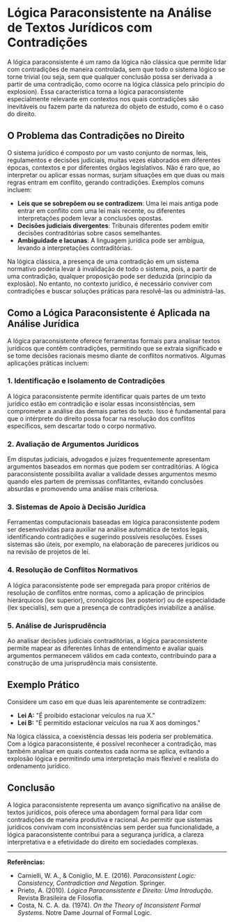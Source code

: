 # Lógica Paraconsistente na Análise de Textos Jurídicos com Contradições

A lógica paraconsistente é um ramo da lógica não clássica que permite lidar com contradições de maneira controlada, sem que todo o sistema lógico se torne trivial (ou seja, sem que qualquer conclusão possa ser derivada a partir de uma contradição, como ocorre na lógica clássica pelo princípio do explosion). Essa característica torna a lógica paraconsistente especialmente relevante em contextos nos quais contradições são inevitáveis ou fazem parte da natureza do objeto de estudo, como é o caso do direito.

## O Problema das Contradições no Direito

O sistema jurídico é composto por um vasto conjunto de normas, leis, regulamentos e decisões judiciais, muitas vezes elaborados em diferentes épocas, contextos e por diferentes órgãos legislativos. Não é raro que, ao interpretar ou aplicar essas normas, surjam situações em que duas ou mais regras entram em conflito, gerando contradições. Exemplos comuns incluem:

- **Leis que se sobrepõem ou se contradizem**: Uma lei mais antiga pode entrar em conflito com uma lei mais recente, ou diferentes interpretações podem levar a conclusões opostas.
- **Decisões judiciais divergentes**: Tribunais diferentes podem emitir decisões contraditórias sobre casos semelhantes.
- **Ambiguidade e lacunas**: A linguagem jurídica pode ser ambígua, levando a interpretações contraditórias.

Na lógica clássica, a presença de uma contradição em um sistema normativo poderia levar à invalidação de todo o sistema, pois, a partir de uma contradição, qualquer proposição pode ser deduzida (princípio da explosão). No entanto, no contexto jurídico, é necessário conviver com contradições e buscar soluções práticas para resolvê-las ou administrá-las.

## Como a Lógica Paraconsistente é Aplicada na Análise Jurídica

A lógica paraconsistente oferece ferramentas formais para analisar textos jurídicos que contêm contradições, permitindo que se extraia significado e se tome decisões racionais mesmo diante de conflitos normativos. Algumas aplicações práticas incluem:

### 1. **Identificação e Isolamento de Contradições**

A lógica paraconsistente permite identificar quais partes de um texto jurídico estão em contradição e isolar essas inconsistências, sem comprometer a análise das demais partes do texto. Isso é fundamental para que o intérprete do direito possa focar na resolução dos conflitos específicos, sem descartar todo o corpo normativo.

### 2. **Avaliação de Argumentos Jurídicos**

Em disputas judiciais, advogados e juízes frequentemente apresentam argumentos baseados em normas que podem ser contraditórias. A lógica paraconsistente possibilita avaliar a validade desses argumentos mesmo quando eles partem de premissas conflitantes, evitando conclusões absurdas e promovendo uma análise mais criteriosa.

### 3. **Sistemas de Apoio à Decisão Jurídica**

Ferramentas computacionais baseadas em lógica paraconsistente podem ser desenvolvidas para auxiliar na análise automática de textos legais, identificando contradições e sugerindo possíveis resoluções. Esses sistemas são úteis, por exemplo, na elaboração de pareceres jurídicos ou na revisão de projetos de lei.

### 4. **Resolução de Conflitos Normativos**

A lógica paraconsistente pode ser empregada para propor critérios de resolução de conflitos entre normas, como a aplicação de princípios hierárquicos (lex superior), cronológicos (lex posterior) ou de especialidade (lex specialis), sem que a presença de contradições inviabilize a análise.

### 5. **Análise de Jurisprudência**

Ao analisar decisões judiciais contraditórias, a lógica paraconsistente permite mapear as diferentes linhas de entendimento e avaliar quais argumentos permanecem válidos em cada contexto, contribuindo para a construção de uma jurisprudência mais consistente.

## Exemplo Prático

Considere um caso em que duas leis aparentemente se contradizem:

- **Lei A:** "É proibido estacionar veículos na rua X."
- **Lei B:** "É permitido estacionar veículos na rua X aos domingos."

Na lógica clássica, a coexistência dessas leis poderia ser problemática. Com a lógica paraconsistente, é possível reconhecer a contradição, mas também analisar em quais contextos cada norma se aplica, evitando a explosão lógica e permitindo uma interpretação mais flexível e realista do ordenamento jurídico.

## Conclusão

A lógica paraconsistente representa um avanço significativo na análise de textos jurídicos, pois oferece uma abordagem formal para lidar com contradições de maneira produtiva e racional. Ao permitir que sistemas jurídicos convivam com inconsistências sem perder sua funcionalidade, a lógica paraconsistente contribui para a segurança jurídica, a clareza interpretativa e a efetividade do direito em sociedades complexas.

---

**Referências:**

- Carnielli, W. A., & Coniglio, M. E. (2016). *Paraconsistent Logic: Consistency, Contradiction and Negation*. Springer.
- Prieto, A. (2010). *Lógica Paraconsistente e Direito: Uma Introdução*. Revista Brasileira de Filosofia.
- Costa, N. C. A. da. (1974). *On the Theory of Inconsistent Formal Systems*. Notre Dame Journal of Formal Logic.